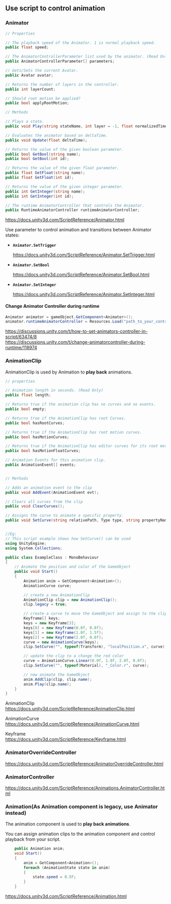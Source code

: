 ## Use script to control animation 

### Animator

```cs
// Properties

// The playback speed of the Animator. 1 is normal playback speed.
public float speed;

// The AnimatorControllerParameter list used by the animator. (Read Only)
public AnimatorControllerParameter[] parameters;

// Gets/Sets the current Avatar.
public Avatar avatar;

// Returns the number of layers in the controller.
public int layerCount;

// Should root motion be applied?
public bool applyRootMotion;

// Methods

// Plays a state.
public void Play(string stateName, int layer = -1, float normalizedTime = float.NegativeInfinity);

// Evaluates the animator based on deltaTime.
public void Update(float deltaTime);

// Returns the value of the given boolean parameter.
public bool GetBool(string name);
public bool GetBool(int id);

// Returns the value of the given float parameter.
public float GetFloat(string name);
public float GetFloat(int id);

// Returns the value of the given integer parameter.
public int GetInteger(string name);
public int GetInteger(int id);

// The runtime AnimatorController that controls the Animator.
public RuntimeAnimatorController runtimeAnimatorController;


```





https://docs.unity3d.com/ScriptReference/Animator.html

Use parameter to control animation and transitions between Animator states:

- **`Animator.SetTrigger`**
    
    https://docs.unity3d.com/ScriptReference/Animator.SetTrigger.html
    
- **`Animator.SetBool`**
    
    https://docs.unity3d.com/ScriptReference/Animator.SetBool.html
    
- **`Animator.SetInteger`**
    
    https://docs.unity3d.com/ScriptReference/Animator.SetInteger.html
    

#### Change Animator Controller during runtime

```cs
Animator animator = gameObject.GetComponent<Animator>();
animator.runtimeAnimatorController = Resources.Load("path_to_your_controller") as RuntimeAnimatorController;
```

https://discussions.unity.com/t/how-to-set-animators-controller-in-script/63474/8 \
https://discussions.unity.com/t/change-animatorcontroller-during-runtime/118974


### AnimationClip
AnimationClip is used by Animation to **play back** animations.

```cs
// properties

// Animation length in seconds. (Read Only)
public float length;

// Returns true if the animation clip has no curves and no events.
public bool empty;

// Returns true if the AnimationClip has root Curves.
public bool hasRootCurves;

// Returns true if the AnimationClip has root motion curves.
public bool hasMotionCurves;

// Returns true if the AnimationClip has editor curves for its root motion.
public bool hasMotionFloatCurves;

// Animation Events for this animation clip.
public AnimationEvent[] events;


// Methods

// Adds an animation event to the clip
public void AddEvent(AnimationEvent evt);

// Clears all curves from the clip
public void ClearCurves();

// Assigns the curve to animate a specific property.
public void SetCurve(string relativePath, Type type, string propertyName, AnimationCurve curve);


//Eg:
// This script example shows how SetCurve() can be used
using UnityEngine;
using System.Collections;

public class ExampleClass : MonoBehaviour
{
    // Animate the position and color of the GameObject
    public void Start()
    {
        Animation anim = GetComponent<Animation>();
        AnimationCurve curve;

        // create a new AnimationClip
        AnimationClip clip = new AnimationClip();
        clip.legacy = true;

        // create a curve to move the GameObject and assign to the clip
        Keyframe[] keys;
        keys = new Keyframe[3];
        keys[0] = new Keyframe(0.0f, 0.0f);
        keys[1] = new Keyframe(1.0f, 1.5f);
        keys[2] = new Keyframe(2.0f, 0.0f);
        curve = new AnimationCurve(keys);
        clip.SetCurve("", typeof(Transform), "localPosition.x", curve);

        // update the clip to a change the red color
        curve = AnimationCurve.Linear(0.0f, 1.0f, 2.0f, 0.0f);
        clip.SetCurve("", typeof(Material), "_Color.r", curve);

        // now animate the GameObject
        anim.AddClip(clip, clip.name);
        anim.Play(clip.name);
    }
}
```

AnimationClip \
https://docs.unity3d.com/ScriptReference/AnimationClip.html

AnimationCurve \
https://docs.unity3d.com/ScriptReference/AnimationCurve.html

Keyframe \
https://docs.unity3d.com/ScriptReference/Keyframe.html

### AnimatorOverrideController

https://docs.unity3d.com/ScriptReference/AnimatorOverrideController.html


### AnimatorController


https://docs.unity3d.com/ScriptReference/Animations.AnimatorController.html


### Animation(As Animation component is legacy, use Animator instead)
The animation component is used to **play back animations**.

You can assign animation clips to the animation component and control playback from your script.


```cs
    public Animation anim;
    void Start()
    {
        anim = GetComponent<Animation>();
        foreach (AnimationState state in anim)
        {
            state.speed = 0.5F;
        }
    }

```

https://docs.unity3d.com/ScriptReference/Animation.html

